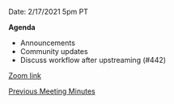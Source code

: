 Date: 2/17/2021 5pm PT

**Agenda**
- Announcements
- Community updates
- Discuss workflow after upstreaming (#442)

[Zoom link](https://us02web.zoom.us/j/87641510603?pwd=d2NDcWZtdlJhdG5pQ2ZBZHl4Uk1Ndz09)

[Previous Meeting Minutes](Sync-up-meeting-minutes)